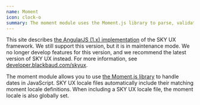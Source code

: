 ```yaml
---
name: Moment
icon: clock-o
summary: The moment module uses the Moment.js library to parse, validate, manipulate, and display dates.
---
```


<bb-alert bb-alert-type="warning">This site describes <a href="https://angularjs.org/">the AngularJS (1.x) implementation</a> of the SKY UX framework. We still support this version, but it is in maintenance mode. We no longer develop features for this version, and we recommend the latest version of SKY UX instead. For more information, see <a href="https://developer.blackbaud.com/skyux">developer.blackbaud.com/skyux</a>.</bb-alert>


The moment module allows you to use [the Moment.js library](http://momentjs.com/) to handle dates in JavaScript.  SKY UX locale files automatically include their matching moment locale definitions.  When including a SKY UX locale file, the moment locale is also globally set.
